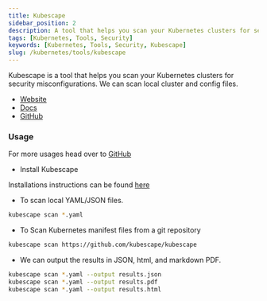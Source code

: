 ```yaml
---
title: Kubescape
sidebar_position: 2
description: A tool that helps you scan your Kubernetes clusters for security misconfigurations.
tags: [Kubernetes, Tools, Security]
keywords: [Kubernetes, Tools, Security, Kubescape]
slug: /kubernetes/tools/kubescape
---
```



Kubescape is a tool that helps you scan your Kubernetes clusters for security misconfigurations. We can scan local cluster and config files.

- [Website](https://armosec.io/kubescape)
- [Docs](https://hub.armosec.io/docs)
- [GitHub](https://github.com/kubescape/kubescape)
 
### Usage

For more usages head over to [GitHub](https://github.com/kubescape/kubescape)

- Install Kubescape

Installations instructions can be found [here](https://github.com/kubescape/kubescape#install-on-macos)

- To scan local YAML/JSON files.

```bash
kubescape scan *.yaml
```

- To Scan Kubernetes manifest files from a git repository

```bash
kubescape scan https://github.com/kubescape/kubescape
```

- We can output the results in JSON, html, and markdown PDF.

```bash
kubescape scan *.yaml --output results.json
kubescape scan *.yaml --output results.pdf
kubescape scan *.yaml --output results.html
```